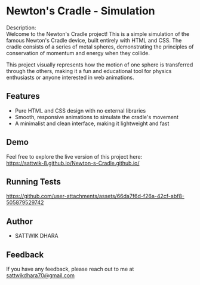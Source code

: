
# Newton's Cradle - Simulation



Description:<br>
Welcome to the Newton's Cradle project! This is a simple simulation of the famous Newton's Cradle device, built entirely with HTML and CSS. The cradle consists of a series of metal spheres, demonstrating the principles of conservation of momentum and energy when they collide.

This project visually represents how the motion of one sphere is transferred through the others, making it a fun and educational tool for physics enthusiasts or anyone interested in web animations.



## Features

- Pure HTML and CSS design with no external libraries
- Smooth, responsive animations to simulate the cradle's movement
- A minimalist and clean interface, making it lightweight and fast

  
## Demo

Feel free to explore the live version of this project here:
<br>
https://sattwik-8.github.io/Newton-s-Cradle.github.io/
  
## Running Tests
https://github.com/user-attachments/assets/66da7f6d-f26a-42cf-abf8-505879529742
## Author

- SATTWIK DHARA


## Feedback

If you have any feedback, please reach out to me at sattwikdhara70@gmail.com




